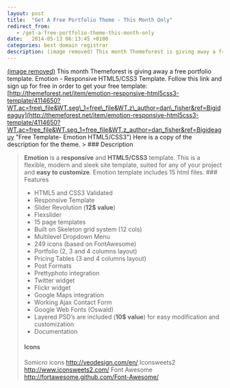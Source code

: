 ```yaml
---
layout: post
title:  "Get A Free Portfolio Theme - This Month Only"
redirect_from:
   - /get-a-free-portfolio-theme-this-month-only
date:   2014-05-13 06:13:45 +0100
categories: best domain registrar
description: (image removed) This month Themeforest is giving away a free portfolio template. Emotion - Responsive H
---
```


[(image removed)](http://markustenghamn.com/wp-content/uploads/2014/05/preview.__large_preview.jpg) This month Themeforest is giving away a free portfolio template. Emotion - Responsive HTML5/CSS3 Template. Follow this link and sign up for free in order to get your free template: [http://themeforest.net/item/emotion-responsive-html5css3-template/4114650?WT.ac=free\_file&WT.seg\_1=free\_file&WT.z\_author=dan\_fisher&ref=Bigideaguy](http://themeforest.net/item/emotion-responsive-html5css3-template/4114650?WT.ac=free_file&WT.seg_1=free_file&WT.z_author=dan_fisher&ref=Bigideaguy "Free Template- Emotion HTML5/CSS3") Here is a copy of the description for the theme. > ### Description
> 
>  **Emotion** is a **responsive** and **HTML5/CSS3** template. This is a flexible, modern and sleek site template, suited for any of your project and **easy to customize**. Emotion template includes 15 html files. ### Features
> 
> - HTML5 and CSS3 Validated
> - Responsive Template
> - Slider Revolution (**12$ value**)
> - Flexslider
> - 15 page templates
> - Built on Skeleton grid system (12 cols)
> - Multilevel Dropdown Menu
> - 249 icons (based on FontAwesome)
> - Portfolio (2, 3 and 4 columns layout)
> - Pricing Tables (3 and 4 columns layout)
> - Post Formats
> - Prettyphoto integration
> - Twitter widget
> - Flickr widget
> - Google Maps integration
> - Working Ajax Contact Form
> - Google Web Fonts (Oswald)
> - Layered PSD’s are included (**10$ value**) for easy modification and customization
> - Documentation
> 
> #### Icons
> 
>  Somicro icons <http://veodesign.com/en/> Iconsweets2 <http://www.iconsweets2.com/> Font Awesome <http://fortawesome.github.com/Font-Awesome/>